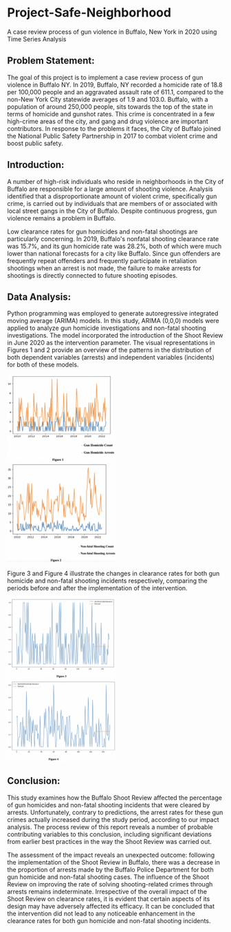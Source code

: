 # Project-Safe-Neighborhood
A case review process of gun violence in Buffalo, New York in 2020 using Time Series Analysis

<h2>Problem Statement:</h2>
<p>The goal of this project is to implement a case review process of gun violence in Buffalo NY.  In 2019, Buffalo, NY recorded a homicide rate of 18.8 per 100,000 people and an aggravated assault rate of 611.1, compared to the non-New York City statewide averages of 1.9 and 103.0.  Buffalo, with a population of around 250,000 people, sits towards the top of the state in terms of homicide and gunshot rates.  This crime is concentrated in a few high-crime areas of the city, and gang and drug violence are important contributors.  In response to the problems it faces, the City of Buffalo joined the National Public Safety Partnership in 2017 to combat violent crime and boost public safety.</p>

<h2>Introduction:</h2>
<p>A number of high-risk individuals who reside in neighborhoods in the City of Buffalo are responsible for a large amount of shooting violence.  Analysis identified that a disproportionate amount of violent crime, specifically gun crime, is carried out by individuals that are members of or associated with local street gangs in the City of Buffalo. 
Despite continuous progress, gun violence remains a problem in Buffalo.</p>
<p>Low clearance rates for gun homicides and non-fatal shootings are particularly concerning.  In 2019, Buffalo's nonfatal shooting clearance rate was 15.7%, and its gun homicide rate was 28.2%, both of which were much lower than national forecasts for a city like Buffalo.  Since gun offenders are frequently repeat offenders and frequently participate in retaliation shootings when an arrest is not made, the failure to make arrests for shootings is directly connected to future shooting episodes.</p>

<h2>Data Analysis:</h2>
<p>Python programming was employed to generate autoregressive integrated moving average (ARIMA) models. In this study, ARIMA (0,0,0) models were applied to analyze gun homicide investigations and non-fatal shooting investigations. The model incorporated the introduction of the Shoot Review in June 2020 as the intervention parameter. The visual representations in Figures 1 and 2 provide an overview of the patterns in the distribution of both dependent variables (arrests) and independent variables (incidents) for both of these models.</p>
<img src="Results/Fig1_SN.jpg" height="50%" width="50%">
<img src="Results/Fig2_SN.jpg" height="50%" width="50%">
<p>Figure 3 and Figure 4 illustrate the changes in clearance rates for both gun homicide and non-fatal shooting incidents respectively, comparing the periods before and after the implementation of the intervention.</p>
<img src="Results/Fig3_SN.jpg" height="50%" width="50%">
<img src="Results/Fig4_SN.jpg" height="50%" width="50%">
<h2>Conclusion:</h2>
<p>This study examines how the Buffalo Shoot Review affected the percentage of gun homicides and non-fatal shooting incidents that were cleared by arrests.  Unfortunately, contrary to predictions, the arrest rates for these gun crimes actually increased during the study period, according to our impact analysis.  The process review of this report reveals a number of probable contributing variables to this conclusion, including significant deviations from earlier best practices in the way the Shoot Review was carried out.</p>
<p>The assessment of the impact reveals an unexpected outcome: following the implementation of the Shoot Review in Buffalo, there was a decrease in the proportion of arrests made by the Buffalo Police Department for both gun homicide and non-fatal shooting cases. The influence of the Shoot Review on improving the rate of solving shooting-related crimes through arrests remains indeterminate. Irrespective of the overall impact of the Shoot Review on clearance rates, it is evident that certain aspects of its design may have adversely affected its efficacy. It can be concluded that the intervention did not lead to any noticeable enhancement in the clearance rates for both gun homicide and non-fatal shooting incidents.</p>


